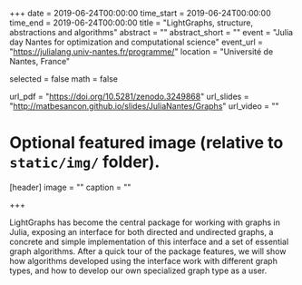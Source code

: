 +++
date = 2019-06-24T00:00:00
time_start = 2019-06-24T00:00:00
time_end = 2019-06-24T00:00:00
title = "LightGraphs, structure, abstractions and algorithms"
abstract = ""
abstract_short = ""
event = "Julia day Nantes for optimization and computational science"
event_url = "https://julialang.univ-nantes.fr/programme/"
location = "Université de Nantes, France"

selected = false
math = false

url_pdf = "https://doi.org/10.5281/zenodo.3249868"
url_slides = "http://matbesancon.github.io/slides/JuliaNantes/Graphs"
url_video = ""

# Optional featured image (relative to `static/img/` folder).
[header]
image = ""
caption = ""

+++

LightGraphs has become the central package for working with graphs in Julia,
exposing an interface for both directed and undirected graphs, a concrete and
simple implementation of this interface and a set of essential graph algorithms.
After a quick tour of the package features, we will show how algorithms
developed using the interface work with different graph types, and how to
develop our own specialized graph type as a user.
